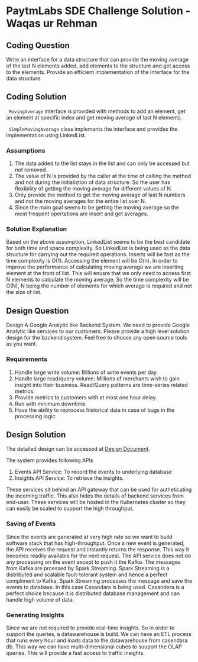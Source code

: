 # PaytmLabs SDE Challenge Solution - Waqas ur Rehman

## Coding Question

Write an interface for a data structure that can provide the moving average of the last N elements added, add elements to the structure and get access to the elements. Provide an efficient implementation of the interface for the data structure.

## Coding Solution

``` MovingAverage``` interface is provided with methods to add an element, get an element at specific index and get moving average of last N elements.

``` SimpleMovingAverage``` class implements the interface and provides the implementation using LinkedList.

### Assumptions

1. The data added to the list stays in the list and can only be accessed but not removed.
2. The value of N is provided by the caller at the time of calling the method and not during the initializtion of data structure. So the user has flexibility of getting the moving average for different values of N.
3. Only provide the method to get the moving average of last N numbers and not the moving averages for the entire list over N.
4. Since the main goal seems to be getting the moving average so the most frequent opertations are insert and get averages.
### Solution Explanation

Based on the above assumption, LinkedList seems to be the best candidate for both time and space complexity. So LinkedList is being used as the data structure for carrying out the required operations. Inserts will be fast as the time complexity is O(1). Accessing the element will be O(n). In order to improve the performance of calculating moving average we are inserting element at the front of list. This will enusre that we only need to access first N elements to calculate the moving average. So the time complexity will be O(N), N being the number of elements for which average is required and not the size of list.    

## Design Question

Design A Google Analytic like Backend System.
We need to provide Google Analytic like services to our customers. Please provide a high level solution design for the backend system. Feel free to choose any open source tools as you want.

### Requirements

1. Handle large write volume: Billions of write events per day.
2. Handle large read/query volume: Millions of merchants wish to gain insight into their business. Read/Query patterns are time-series related metrics.
3. Provide metrics to customers with at most one hour delay.
4. Run with minimum downtime.
5. Have the ability to reprocess historical data in case of bugs in the processing logic.

## Design Solution

The detailed design can be accessed at
[Design Document](src/application_architecture.pdf).

The system provides following APIs
1. Events API Service: To record the events to underlying database
2. Insights API Service: To retrieve the insights.

These services sit behind an API gateway that can be used for autheticating the incoming traffic. This also hides the details of backend services from end-user.
These services will be hosted in the Kubernetes cluster so they can easily be scaled to support the high throughput.

### Saving of Events

Since the events are generated at very high rate so we want to build software stack that has high-throughput. Once a new event is generated, the API receives the request and instantly returns the response. This way it becomes readily available for the next request. The API service does not do any processing on the event except to push it the Kafka. The messages from Kafka are prcessed by Spark Streaming. Spark Streaming is a distributed and scalable fault-tolerant system and hence a perfect compliment to Kafka. Spark Streaming processes the message and save the events to database. In this case Casandara is being used. Casandera is a perfect choice because it is distributed database management and can handle high volume of data.    

### Generating Insights

Since we are not required to provide real-time insights. So in order to support the queries, a datawarehouse is build. We can have an ETL process that runs every hour and loads data to the datawarehouse from casendara db. This way we can have multi-dimensional cubes to suuport the OLAP queries. This will provide a fast access to traffic insights.